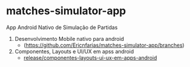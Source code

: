 # matches-simulator-app
App Android Nativo de Simulação de Partidas

1. Desenvolvimento Mobile nativo para android
    - (https://github.com/Ericnfarias/matches-simulator-app/branches) 
1. Componentes, Layouts e UI/UX em apss android
    - [release/componentes-layouts-ui-ux-em-apps-android](https://github.com/Ericnfarias/matches-simulator-app/tree/release/componentes-layouts-ui-ux-em-apps-android)
